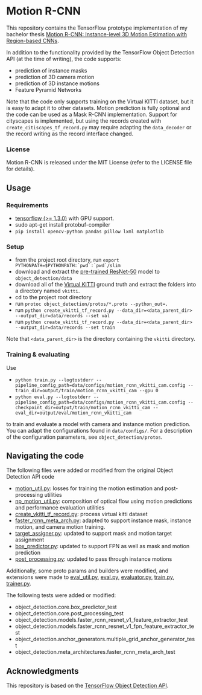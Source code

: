 # Motion R-CNN

This repository contains the TensorFlow prototype implementation of my bachelor thesis
[Motion R-CNN: Instance-level 3D Motion Estimation with Region-based CNNs](
https://drive.google.com/open?id=18hSyz2Wgd-cb-Psju5_oPUyZyE3T3k7j).

In addition to the functionality provided by the TensorFlow Object Detection API (at the time of writing), the code supports:
- prediction of instance masks
- prediction of 3D camera motion
- prediction of 3D instance motions
- Feature Pyramid Networks

Note that the code only supports training on the Virtual KITTI dataset,
but it is easy to adapt it to other datasets.
Motion prediction is fully optional and the code can be used as a Mask R-CNN
implementation.
Support for cityscapes is implemented, but using the records created with `create_citiscapes_tf_record.py` 
may require adapting the `data_decoder` or the record writing as the record interface changed.

### License

Motion R-CNN is released under the MIT License (refer to the LICENSE file for details).

## Usage

### Requirements
- [tensorflow (>= 1.3.0)](https://www.tensorflow.org/install/install_linux) with GPU support.
- sudo apt-get install protobuf-compiler
- `pip install opencv-python pandas pillow lxml matplotlib`

### Setup
- from the project root directory, run ``export PYTHONPATH=$PYTHONPATH:`pwd`:`pwd`/slim``
- download and extract the 
[pre-trained ResNet-50](http://download.tensorflow.org/models/resnet_v1_50_2016_08_28.tar.gz )
model to `object_detection/data`
- download all of the 
[Virtual KITTI](http://www.europe.naverlabs.com/Research/Computer-Vision/Proxy-Virtual-Worlds)
ground truth and extract the folders into a directory named `vkitti`.
- cd to the project root directory
- run `protoc object_detection/protos/*.proto --python_out=.` 
- run `python create_vkitti_tf_record.py --data_dir=<data_parent_dir> --output_dir=data/records --set val`
- run `python create_vkitti_tf_record.py --data_dir=<data_parent_dir> --output_dir=data/records --set train`

Note that `<data_parent_dir>` is the directory containing the `vkitti` directory.

### Training & evaluating
Use
- `python train.py --logtostderr --pipeline_config_path=data/configs/motion_rcnn_vkitti_cam.config --train_dir=output/train/motion_rcnn_vkitti_cam --gpu 0`
- `python eval.py --logtostderr --pipeline_config_path=data/configs/motion_rcnn_vkitti_cam.config --checkpoint_dir=output/train/motion_rcnn_vkitti_cam --eval_dir=output/eval/motion_rcnn_vkitti_cam`

to train and evaluate a model with camera and instance motion prediction.
You can adapt the configurations found in `data/configs/`. For a description of the configuration parameters, see `object_detection/protos`.

## Navigating the code

The following files were added or modified from the original Object Detection API code
- [motion_util.py](object_detection/utils/motion_util.py): losses for training the motion estimation and post-processing utilities
- [np_motion_util.py](object_detection/utils/np_motion_util.py): composition of optical flow using motion predictions and performance evaluation utilities
- [create_vkitti_tf_record.py](object_detection/create_vkitti_tf_record.py): process virtual kitti dataset
- [faster_rcnn_meta_arch.py](object_detection/meta_architectures/faster_rcnn_meta_arch.py): adapted to support instance mask, instance motion, and camera motion training.
- [target_assigner.py](object_detection/core/target_assigner.py): updated to support mask and motion target assignment
- [box_predictor.py](object_detection/core/box_predictor.py): updated to support FPN as well as mask and motion prediction
- [post_processing.py](object_detection/core/post_processing.py): updated to pass through instance motions

Additionally, some proto params and builders were modified, and extensions were made to
[eval_util.py](object_detection/eval_util.py),
[eval.py](object_detection/eval.py),
[evaluator.py](object_detection/evaluator.py),
[train.py](object_detection/train.py),
[trainer.py](object_detection/trainer.py).

The following tests were added or modified:
- object_detection.core.box_predictor_test
- object_detection.core.post_processing_test
- object_detection.models.faster_rcnn_resnet_v1_feature_extractor_test
- object_detection.models.faster_rcnn_resnet_v1_fpn_feature_extractor_test
- object_detection.anchor_generators.multiple_grid_anchor_generator_test
- object_detection.meta_architectures.faster_rcnn_meta_arch_test

## Acknowledgments
This repository is based on the
[TensorFlow Object Detection API](https://github.com/tensorflow/models/tree/master/research/object_detection).
